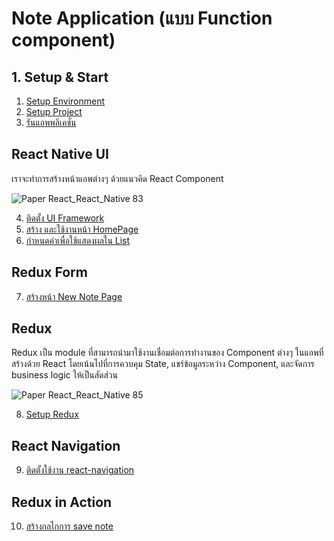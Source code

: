 
# Note Application (แบบ Function component)

## 1. Setup & Start

1. [Setup Environment](../main/setup-environment.md)
2. [Setup Project](1-setup-expo.md)
3. [รันแอพพลิเคชั่น](2-quickstart.md)

## React Native UI

เราจะทำการสร้างหน้าแอพต่างๆ ด้วยแนวคิด React Component 

![Paper React_React_Native 83](https://user-images.githubusercontent.com/85179/98916945-59b10a80-24fe-11eb-8a63-2c771890a8d3.png)


4. [ติดตั้ง UI Framework](3-setup-ui.md)
5. [สร้าง และใช้งานหน้า HomePage](4-home-page.md)
6. [กำหนดค่าเพื่อใช้แสดงผลใน List](5-data-for-list.md)

## Redux Form

7. [สร้างหน้า New Note Page](6-new-note-page.md)

## Redux

Redux เป็น module ที่สามารถนำมาใช้งานเชื่อมต่อการทำงานของ Component ต่างๆ ในแอพที่สร้างด้วย React โดยเน้นไปที่การควบคุม State, แชร์ข้อมูลระหว่าง Component, และจัดการ business logic ให้เป็นสัดส่วน

![Paper React_React_Native 85](https://user-images.githubusercontent.com/85179/98917159-9ed53c80-24fe-11eb-99c2-6d22855524ea.png)


8. [Setup Redux](7-setup-redux.md)

## React Navigation

9. [ติดตั้งใช้งาน react-navigation](8-setup-navigation.md)


## Redux in Action

10. [สร้างกลไกการ save note](10-action-new-note.md)

